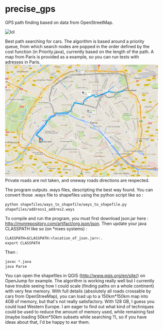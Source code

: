 # precise_gps
GPS path finding based on data from OpenStreetMap.

![lol](test1.png "title-2")

Best path searching for cars. The algorithm is based around a priority queue, from which search nodes are popped in the order defined by the cost function (in Priority.java), currently based on the length of the path.
A map from Paris is provided as a example, so you can run tests with adresses in Paris.
![big](google.png "title-1")
Private roads are not taken, and oneway roads directions are respected.

The program outputs .ways files, descripting the best way found. You can convert those .ways file to shapefiles using the python script like so :
```
python shapefiles/ways_to_shapefile/ways_to_shapefile.py shapefiles/address1_addres2.ways
```

To compile and run the program, you must first download json.jar here : http://mvnrepository.com/artifact/org.json/json. Then update your java CLASSPATH like so (on *nixes systems) :
```
CLASSPATH=$CLASSPATH:<location_of_json.jar>:.
export CLASSPATH
```
Then :
```
javac *.java
java Parse
```
You can open the shapefiles in QGIS (http://www.qgis.org/en/site/) on OpenJump for example.
The algorithm is working really well but I currently have trouble seeing how I could scale (finding paths on a whole continent) with very few memory. With full details (absolutely all roads crossable by cars from OpenStreeMap), you can load up to a 150km\*150km map into 4GB of memory, but that's not really satisfactory. With 128 GB, I guess you could load Western Europe. I am eager to find out what kind of techniques could be used to reduce the amount of memory used, while remaining fast (maybe loading 50km*50km subsets while searching ?), so if you have ideas about that, I'd be happy to ear them.
